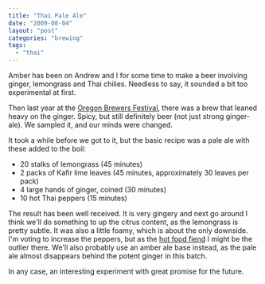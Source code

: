 ```yaml
---
title: "Thai Pale Ale"
date: "2009-08-04"
layout: "post"
categories: "brewing"
tags: 
  - "thai"
---
```


Amber has been on Andrew and I for some time to make a beer involving ginger, lemongrass and Thai chilies. Needless to say, it sounded a bit too experimental at first.  
  
Then last year at the [Oregon Brewers Festival](http://oregonbrewfest.com/), there was a brew that leaned heavy on the ginger. Spicy, but still definitely beer (not just strong ginger-ale). We sampled it, and our minds were changed.  
  
It took a while before we got to it, but the basic recipe was a pale ale with these added to the boil:  

- 20 stalks of lemongrass (45 minutes)
- 2 packs of Kafir lime leaves (45 minutes, approximately 30 leaves per pack)
- 4 large hands of ginger, coined (30 minutes)
- 10 hot Thai peppers (15 minutes)

The result has been well received. It is very gingery and next go around I think we'll do something to up the citrus content, as the lemongrass is pretty subtle. It was also a little foamy, which is about the only downside. I'm voting to increase the peppers, but as the [hot food fiend](http://brew.jasonrclark.net/2007/07/is-it-getting-chile-in-here.html) I might be the outlier there. We'll also probably use an amber ale base instead, as the pale ale almost disappears behind the potent ginger in this batch.  
  
In any case, an interesting experiment with great promise for the future.
